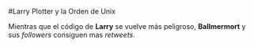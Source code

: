 #Larry Plotter y la Orden de Unix

Mientras que el código de **Larry** se vuelve más peligroso,
**Ballmermort** y sus *followers* consiguen mas *retweets*.
